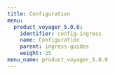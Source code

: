 ```yaml
---
title: Configuration
menu:
  product_voyager_5.0.0:
    identifier: config-ingress
    name: Configuration
    parent: ingress-guides
    weight: 25
menu_name: product_voyager_5.0.0
---
```


